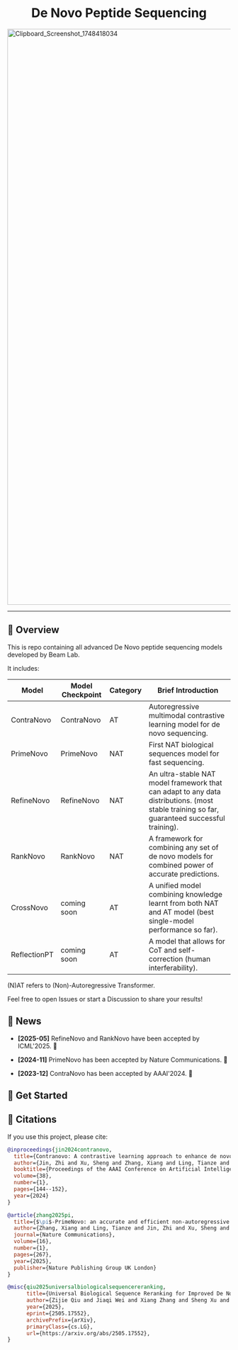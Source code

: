 <h1 align="center">De Novo Peptide Sequencing</h1>

<img width="1301" alt="Clipboard_Screenshot_1748418034" src="https://github.com/user-attachments/assets/5e194446-04ed-4f39-b1bd-1dccb4de155a" />


---

## 📃 Overview

This is repo containing all advanced De Novo peptide sequencing models developed by Beam Lab.

It includes:

| Model | Model Checkpoint | Category | Brief Introduction |
|-------------------|--------|--------|-----------------------------------------------------------------------|
| ContraNovo | ContraNovo | AT |  Autoregressive multimodal contrastive learning model for de novo sequencing. | 
| PrimeNovo | PrimeNovo| NAT | First NAT biological sequences model for fast sequencing. |
| RefineNovo | RefineNovo | NAT | An ultra-stable NAT model framework that can adapt to any data distributions. (most stable training so far, guaranteed successful training). |
| RankNovo | RankNovo | NAT | A framework for combining any set of de novo models for combined power of accurate predictions. |
| CrossNovo | coming soon | AT | A unified model combining knowledge learnt from both NAT and AT model (best single-model performance so far). |
| ReflectionPT | coming soon | AT | A model that allows for CoT and self-correction (human interferability). |

(N)AT refers to (Non)-Autoregressive Transformer.

Feel free to open Issues or start a Discussion to share your results!


## 🎉 News

- **[2025-05]** RefineNovo and RankNovo have been accepted by ICML'2025. 🎉

- **[2024-11]** PrimeNovo has been accepted by Nature Communications. 🎉

- **[2023-12]** ContraNovo has been accepted by AAAI'2024. 🎉


## 🌟 Get Started


## 🎈 Citations

If you use this project, please cite:

```bibtex
@inproceedings{jin2024contranovo,
  title={Contranovo: A contrastive learning approach to enhance de novo peptide sequencing},
  author={Jin, Zhi and Xu, Sheng and Zhang, Xiang and Ling, Tianze and Dong, Nanqing and Ouyang, Wanli and Gao, Zhiqiang and Chang, Cheng and Sun, Siqi},
  booktitle={Proceedings of the AAAI Conference on Artificial Intelligence},
  volume={38},
  number={1},
  pages={144--152},
  year={2024}
}

@article{zhang2025pi,
  title={$\pi$-PrimeNovo: an accurate and efficient non-autoregressive deep learning model for de novo peptide sequencing},
  author={Zhang, Xiang and Ling, Tianze and Jin, Zhi and Xu, Sheng and Gao, Zhiqiang and Sun, Boyan and Qiu, Zijie and Wei, Jiaqi and Dong, Nanqing and Wang, Guangshuai and others},
  journal={Nature Communications},
  volume={16},
  number={1},
  pages={267},
  year={2025},
  publisher={Nature Publishing Group UK London}
}

@misc{qiu2025universalbiologicalsequencereranking,
      title={Universal Biological Sequence Reranking for Improved De Novo Peptide Sequencing}, 
      author={Zijie Qiu and Jiaqi Wei and Xiang Zhang and Sheng Xu and Kai Zou and Zhi Jin and Zhiqiang Gao and Nanqing Dong and Siqi Sun},
      year={2025},
      eprint={2505.17552},
      archivePrefix={arXiv},
      primaryClass={cs.LG},
      url={https://arxiv.org/abs/2505.17552}, 
}

